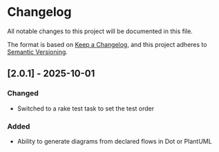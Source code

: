 # Changelog

All notable changes to this project will be documented in this file.

The format is based on [Keep a Changelog](https://keepachangelog.com/en/1.1.0/),
and this project adheres to [Semantic Versioning](https://semver.org/spec/v2.0.0.html).

## [2.0.1] - 2025-10-01

### Changed

- Switched to a rake test task to set the test order

### Added

- Ability to generate diagrams from declared flows in Dot or PlantUML
